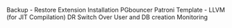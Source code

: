 Backup - 
Restore
Extension Installation
PGbouncer
Patroni Template - 
LLVM (for JIT Compilation)
DR
Switch Over
User and DB creation
Monitoring